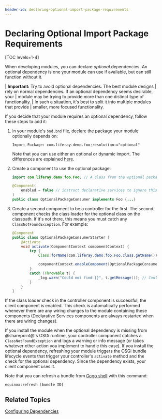 ```yaml
---
header-id: declaring-optional-import-package-requirements
---
```


# Declaring Optional Import Package Requirements

[TOC levels=1-4]

When developing modules, you can declare *optional* dependencies. An optional
dependency is one your module can use if available, but can still function
without it. 

| **Important:** Try to avoid optional dependencies. The best module designs
| rely on normal dependencies. If an optional dependency seems desirable, your
| module may be trying to provide more than one distinct type of functionality.
| In such a situation, it's best to split it into multiple modules that provide
| smaller, more focused functionality.

If you decide that your module requires an optional dependency, follow these 
steps to add it:

1.  In your module's `bnd.bnd` file, declare the package your module
    optionally depends on:

    ```
    Import-Package: com.liferay.demo.foo;resolution:="optional"
    ```

    Note that you can use either an optional or dynamic import. The differences 
    are explained 
    [here](https://osgi.org/specification/osgi.core/7.0.0/framework.module.html#i2548181). 

2.  Create a component to use the optional package: 

    ```java
    import com.liferay.demo.foo.Foo; // A class from the optional package

    @Component(
        enabled = false // instruct declarative services to ignore this component by default
    )
    public class OptionalPackageConsumer implements Foo {...}
    ```

3.  Create a second component to be a controller for the first. The second
    component checks the class loader for the optional class on the classpath. 
    If it's not there, this means you must catch any `ClassNotFoundException`.
    For example: 

    ```java
    @Component
    public class OptionalPackageConsumerStarter {
        @Activate
        void activate(ComponentContext componentContext) {
            try {
                Class.forName(com.liferay.demo.foo.Foo.class.getName());

                componentContext.enableComponent(OptionalPackageConsumer.class.getName());
            }
            catch (Throwable t) {
                _log.warn("Could not find {}", t.getMessage()); // Could use _log.info instead
            }
        }
    }
    ```

If the class loader check in the controller component is successful, the client 
component is enabled. This check is automatically performed whenever there are 
any wiring changes to the module containing these components (Declarative 
Services components are always restarted when there are wiring changes). 

If you install the module when the optional dependency is missing from
@sharepoint@'s OSGi runtime, your controller component catches
a `ClassNotFoundException` and logs a warning or info message (or takes whatever
other action you implement to handle this case). If you install the optional
dependency, refreshing your module triggers the OSGi bundle lifecycle events
that trigger your controller's `activate` method and the check for the optional
dependency. Since the dependency exists, your client component uses it. 

Note that you can refresh a bundle from
[Gogo shell](/docs/7-2/customization/-/knowledge_base/c/using-the-felix-gogo-shell)
with this command: 

    equinox:refresh [bundle ID] 

## Related Topics

[Configuring Dependencies](/docs/7-2/customization/-/knowledge_base/c/configuring-dependencies)
